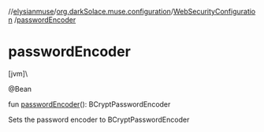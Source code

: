//[elysianmuse](../../../index.md)/[org.darkSolace.muse.configuration](../index.md)/[WebSecurityConfiguration](index.md)
/[passwordEncoder](password-encoder.md)

# passwordEncoder

[jvm]\

@Bean

fun [passwordEncoder](password-encoder.md)(): BCryptPasswordEncoder

Sets the password encoder to BCryptPasswordEncoder
